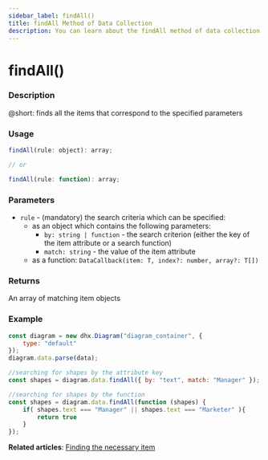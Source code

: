 ```yaml
---
sidebar_label: findAll()
title: findAll Method of Data Collection
description: You can learn about the findAll method of data collection in the documentation of the DHTMLX JavaScript Diagram library. Browse developer guides and API reference, try out code examples and live demos, and download a free 30-day evaluation version of DHTMLX Diagram.
---
```


# findAll()

### Description

@short: finds all the items that correspond to the specified parameters

### Usage

~~~js
findAll(rule: object): array;

// or

findAll(rule: function): array;
~~~

### Parameters

- `rule` - (mandatory) the search criteria which can be specified:
  - as an object which contains the following parameters:
    - `by: string | function` - the search criterion (either the key of the item attribute or a search function)
    - `match: string` - the value of the item attribute
  - as a function: `DataCallback(item: T, index?: number, array?: T[])`

### Returns

An array of matching item objects 

### Example

~~~js {7,10-14}
const diagram = new dhx.Diagram("diagram_container", {
    type: "default"
});
diagram.data.parse(data);

//searching for shapes by the attribute key
const shapes = diagram.data.findAll({ by: "text", match: "Manager" });

//searching for shapes by the function
const shapes = diagram.data.findAll(function (shapes) {
	if( shapes.text === "Manager" || shapes.text === "Marketer" ){
		return true
	}
});
~~~

**Related articles**:  [Finding the necessary item](../../../guides/manipulating_items/#finding-the-necessary-item)
